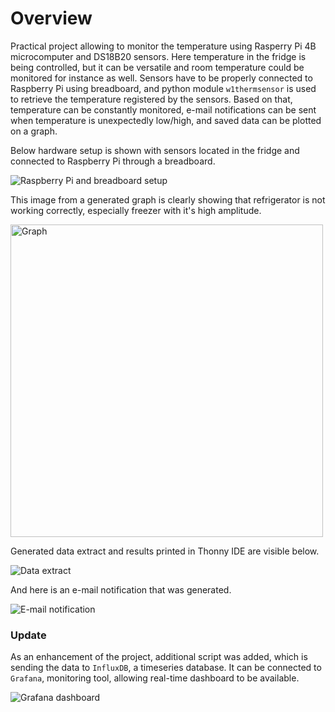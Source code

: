 # Overview
Practical project allowing to monitor the temperature using Rasperry Pi 4B microcomputer and DS18B20 sensors. Here temperature in the fridge is being controlled, but it can be versatile and room temperature could be monitored for instance as well.
Sensors have to be properly connected to Raspberry Pi using breadboard, and python module `w1thermsensor` is used to retrieve the temperature registered by the sensors. Based on that, temperature can be constantly monitored, e-mail notifications can be sent when temperature is unexpectedly low/high, and saved data can be plotted on a graph.

Below hardware setup is shown with sensors located in the fridge and connected to Raspberry Pi through a breadboard.

<img src="https://github.com/PrzemyslawKepka/temperature_monitoring/blob/main/pictures/hardware_setup.png" alt="Raspberry Pi and breadboard setup">

This image from a generated graph is clearly showing that refrigerator is not working correctly, especially freezer with it's high amplitude.

<img src="https://github.com/PrzemyslawKepka/temperature_monitoring/blob/main/pictures/graph.png" alt="Graph" width="500"/>

Generated data extract and results printed in Thonny IDE are visible below.

<img src="https://github.com/PrzemyslawKepka/temperature_monitoring/blob/main/pictures/data_extract.png" alt="Data extract"/>

And here is an e-mail notification that was generated.

<img src="https://github.com/PrzemyslawKepka/temperature_monitoring/blob/main/pictures/email_notification.png" alt="E-mail notification"/>

### Update
As an enhancement of the project, additional script was added, which is sending the data to `InfluxDB`, a timeseries database. It can be connected to `Grafana`, monitoring tool, allowing real-time dashboard to be available.

<img src="https://github.com/PrzemyslawKepka/temperature_monitoring/blob/main/pictures/grafana_dashboad.png" alt="Grafana dashboard"/>
